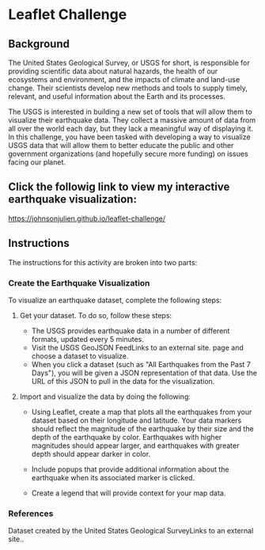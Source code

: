 # Leaflet Challenge

## Background

The United States Geological Survey, or USGS for short, is responsible for providing scientific data about natural hazards, the health of our ecosystems and environment, and the impacts of climate and land-use change. Their scientists develop new methods and tools to supply timely, relevant, and useful information about the Earth and its processes.

The USGS is interested in building a new set of tools that will allow them to visualize their earthquake data. They collect a massive amount of data from all over the world each day, but they lack a meaningful way of displaying it. In this challenge, you have been tasked with developing a way to visualize USGS data that will allow them to better educate the public and other government organizations (and hopefully secure more funding) on issues facing our planet.

## Click the followig link to view my interactive earthquake visualization:

https://johnsonjulien.github.io/leaflet-challenge/

## Instructions

The instructions for this activity are broken into two parts:

### Create the Earthquake Visualization

To visualize an earthquake dataset, complete the following steps:

  1. Get your dataset. To do so, follow these steps:

      - The USGS provides earthquake data in a number of different formats, updated every 5 minutes. 
      - Visit the USGS GeoJSON FeedLinks to an external site. page and choose a dataset to visualize. 
      - When you click a dataset (such as "All Earthquakes from the Past 7 Days"), 
           you will be given a JSON representation of that data. 
           Use the URL of this JSON to pull in the data for the visualization. 
           
  2. Import and visualize the data by doing the following:

      - Using Leaflet, create a map that plots all the earthquakes from your dataset based on their longitude and latitude.
           Your data markers should reflect the magnitude of the earthquake by their size 
           and the depth of the earthquake by color. Earthquakes with higher magnitudes should appear larger, 
           and earthquakes with greater depth should appear darker in color.
      - Include popups that provide additional information about the earthquake when its associated marker is clicked.

      - Create a legend that will provide context for your map data.



### References
Dataset created by the United States Geological SurveyLinks to an external site..





